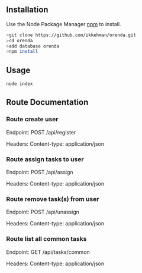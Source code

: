 ## Installation

Use the Node Package Manager [npm](https://www.npmjs.com/get-npm) to install.

```bash
>git clone https://github.com/ikkehman/orenda.git
>cd orenda
>add database orenda
>npm install
```
## Usage
```bash
node index
```
## Route Documentation
### Route create user
Endpoint: POST /api/register

Headers: Content-type: application/json

### Route assign tasks to user
Endpoint: POST /api/assign

Headers: Content-type: application/json

### Route remove task(s) from user
Endpoint: POST /api/unassign

Headers: Content-type: application/json

### Route list all common tasks
Endpoint: GET /api/tasks/common

Headers: Content-type: application/json
